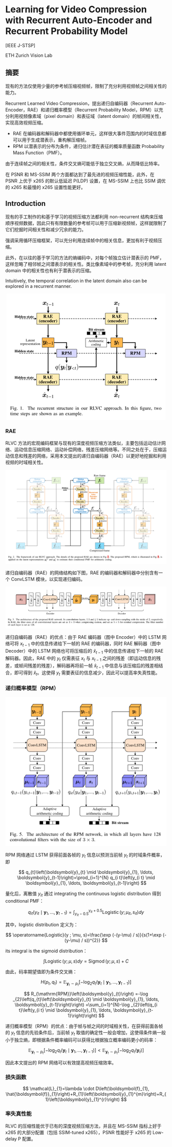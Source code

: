 # Learning for Video Compression with Recurrent Auto-Encoder and Recurrent Probability Model

[IEEE J-STSP]

ETH Zurich Vision Lab

## 摘要

现有的方法仅使用少量的参考帧压缩视频帧，限制了充分利用视频帧之间相关性的能力。

Recurrent Learned Video Compression，提出递归自编码器（Recurrent Auto-Encoder，RAE）和递归概率模型（Recurrent Probability Model，RPM）以充分利用视频像素域（pixel domain）和表征域（latent domain）的帧间相关性，实现高效视频压缩。

- RAE 在编码器和解码器中都使用循环单元，这样很大事件范围内的时域信息都可以用于生成潜表示，重构解压缩帧。
- RPM 以潜表示的分布为条件，递归估计潜在表征的概率质量函数 Probability Mass Function（PMF）。

由于连续帧之间的相关性，条件交叉熵可能低于独立交叉熵，从而降低比特率。

在 PSNR 和 MS-SSIM 两个方面都达到了最先进的视频压缩性能，此外，在 PSNR 上优于 x265 的默认低延迟 P(LDP) 设置，在 MS-SSIM 上也比 SSIM 调优的 x265 和最慢的 x265 设置性能更好。

## Introduction

现有的手工制作的和基于学习的视频压缩方法都利用 non-recurrent 结构来压缩顺序视频数据，因此只有有限数量的参考帧可以用于压缩新视频帧，这样就限制了它们挖掘时间相关性和减少冗余的能力。

强调采用循环压缩框架，可以充分利用连续帧中的相关信息，更加有利于视频压缩。

此外，在以往的基于学习的方法的熵编码中，对每个帧独立估计潜表示的 PMF，这样忽略了相邻帧之间潜表示的相关性。类比像素域中的参考帧，充分利用 latent domain 中的相关性也有利于潜表示的压缩。

Intuitively, the temporal correlation in the latent domain also can be explored in a recurrent manner.

<div align=center><img src="/assets/RLVC-2022-04-22-16-05-13.png" alt="RLVC-2022-04-22-16-05-13" style="zoom:50%;" /></div>

### RAE

RLVC 方法的宏观编码框架与现有的深度视频压缩方法类似，主要包括运动估计网络、运动信息压缩网络、运动补偿网络，残差压缩网络等。不同之处在于，压缩运动信息和残差的网络，采用本文提出的递归自编码器（RAE）以更好地挖掘和利用视频的时域相关性。

<div align=center><img src="/assets/RLVC-2022-04-22-16-05-58.png" alt="RLVC-2022-04-22-16-05-58" style="zoom:50%;" /></div>

递归自编码器（RAE）的网络结构如下图，RAE 的编码器和解码器中分别含有一个 ConvLSTM 模块，以实现递归编码。

<div align=center><img src="/assets/RLVC-2022-04-22-16-06-31.png" alt="RLVC-2022-04-22-16-06-31" style="zoom:50%;" /></div>

递归自编码器（RAE）的优点：由于 RAE 编码器（图中 Encoder）中的 LSTM 网络可将 $x_{t-1}$ 中的信息传递给下一帧的 RAE 的编码器，同时 RAE 解码器（图中 Decoder）中的 LSTM 网络也可将压缩后的 $\hat{x}_{t-1}$ 中的信息传递给下一帧的 RAE 解码器。因此，RAE 中的 $y_t$ 仅需表征 $x_t$ 与 $x_{t-1}$ 之间的残差（即运动信息的残差，或帧间残差的残差），解码器再将前一帧 $\hat{x}_{t-1}$ 中信息与该压缩后的残差相结合，即可得到 $\hat{x}_t$。这使得 $y_t$ 需要表征的信息减少，因此可以提高率失真性能。

### 递归概率模型（RPM）

<div align=center><img src="/assets/RLVC-2022-04-22-16-09-16.png" alt="RLVC-2022-04-22-16-09-16" style="zoom:50%;" /></div>

RPM 网络通过 LSTM 获得前面各帧的 $y_t$ 信息以预测当前帧 $y_t$ 的时域条件概率，即

$$
q_{t}\left(\boldsymbol{y}_{t} \mid \boldsymbol{y}_{1}, \ldots, \boldsymbol{y}_{t-1}\right)=\prod_{i=1}^{N} q_{i t}\left(y_{i t} \mid \boldsymbol{y}_{1}, \ldots, \boldsymbol{y}_{t-1}\right)
$$

量化后，离散值 $y_{it}$ 通过 integrating the continuous logistic distribution 得到 conditional PMF：

$$
q_{i t}\left(y_{i t} \mid \boldsymbol{y}_{1}, \ldots, \boldsymbol{y}_{t-1}\right)=\int_{y_{i t}-0.5}^{y_{i t}+0.5} \operatorname{Logistic}\left(y ; \mu_{i t}, s_{i t}\right) dy
$$

其中，logistic distribution 定义为：

$$
\operatorname{Logistic}(y ; \mu, s)=\frac{\exp (-(y-\mu) / s)}{s(1+\exp (-(y-\mu) / s))^{2}}
$$

its integral is the sigmoid distribution：

$$
\int \operatorname{Logistic}(y ; \mu, s) d y=\operatorname{Sigmod}(y ; \mu, s)+C
$$

由此，码率期望值即为条件交叉熵：

$$
H\left(p_{t}, q_{t}\right)=\mathbb{E}_{\boldsymbol{y}_{t} \sim p_{t}}\left[-\log _{2} q_{t}\left(\boldsymbol{y}_{t} \mid \boldsymbol{y}_{1}, \ldots, \boldsymbol{y}_{t-1}\right)\right]
$$

$$
R_{\mathrm{RPM}}\left(\boldsymbol{y}_{t}\right) =-\log _{2}\left(q_{t}\left(\boldsymbol{y}_{t} \mid \boldsymbol{y}_{1}, \ldots, \boldsymbol{y}_{t-1}\right)\right) =\sum_{i=1}^{N}-\log _{2}\left(q_{i t}\left(y_{i t} \mid \boldsymbol{y}_{1}, \ldots, \boldsymbol{y}_{t-1}\right)\right)
$$

递归概率模型（RPM）的优点：由于帧与帧之间的时域相关性，在获得前面各帧的 $y_t$ 信息的先验条件后，当前帧 $y_t$ 取值的确定性一般会增加，这使得条件熵一般小于独立熵，即根据条件概率编码可以获得比根据独立概率编码更小的码率：

$$
\mathbb{E}_{\boldsymbol{y}_{t} \sim p_{t}}\left[-\log _{2} q_{t}\left(\boldsymbol{y}_{t} \mid \boldsymbol{y}_{1}, \ldots, \boldsymbol{y}_{t-1}\right)\right]<\mathbb{E}_{\boldsymbol{y}_{t} \sim p_{t}} [-\log _{2} q_{t}(\boldsymbol{y}_{t})]
$$

因此本文提出的 RPM 网络可以有效提高视频压缩效率。

### 损失函数

$$
\mathcal{L}_{1}=\lambda \cdot D\left(\boldsymbol{f}_{1}, \hat{\boldsymbol{f}}_{1}\right)+R_{1}\left(\boldsymbol{y}_{1}^{m}\right)+R_{1}\left(\boldsymbol{y}_{1}^{r}\right)
$$

### 率失真性能

RLVC 的压缩性能优于已有的深度视频压缩方法，并且在 MS-SSIM 指标上好于 x265 的大部分配置（包括 SSIM-tuned x265），PSNR 性能好于 x265 的 Low-delay P 配置。